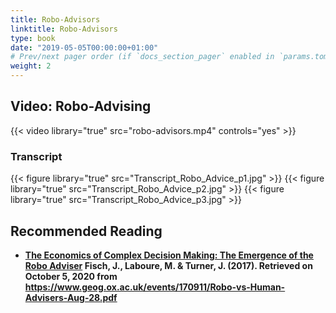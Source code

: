 ```yaml
---
title: Robo-Advisors
linktitle: Robo-Advisors
type: book
date: "2019-05-05T00:00:00+01:00"
# Prev/next pager order (if `docs_section_pager` enabled in `params.toml`)
weight: 2
---
```


## Video: Robo-Advising
{{< video library="true" src="robo-advisors.mp4" controls="yes" >}}

### Transcript
{{< figure library="true" src="Transcript_Robo_Advice_p1.jpg" >}}
{{< figure library="true" src="Transcript_Robo_Advice_p2.jpg" >}}
{{< figure library="true" src="Transcript_Robo_Advice_p3.jpg" >}}


## Recommended Reading
* **[The Economics of Complex Decision Making: The Emergence of the Robo Adviser](https://www.geog.ox.ac.uk/events/170911/Robo-vs-Human-Advisers-Aug-28.pdf) Fisch, J., Laboure, M. & Turner, J. (2017). Retrieved on October 5, 2020 from https://www.geog.ox.ac.uk/events/170911/Robo-vs-Human-Advisers-Aug-28.pdf**






